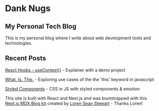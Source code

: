 # Dank Nugs 

## My Personal Tech Blog

This is my personal blog where I write about web development tools and technologies. 

## Recent Posts 

 [React Hooks - useContext()](https://dank-nugs.now.sh/blog/post-three-context/) - Explainer with a demo project

 [What. Is. This.](https://dank-nugs.now.sh/blog/post-two-whats-this/) - Exploring use cases of the the 'this' keyword in javascript

 [Styled Components](https://dank-nugs.now.sh/blog/post-one-styled-components/) - CSS in JS with styled components & emotion




This site is built with React and Next.js and was bootstrapped with this [Next.js MDX Blog kit](https://nextjs-mdx-blog-kit.com/)  created by [Loren Sean Stewart](https://github.com/lorenseanstewart) - Thanks Loren!
